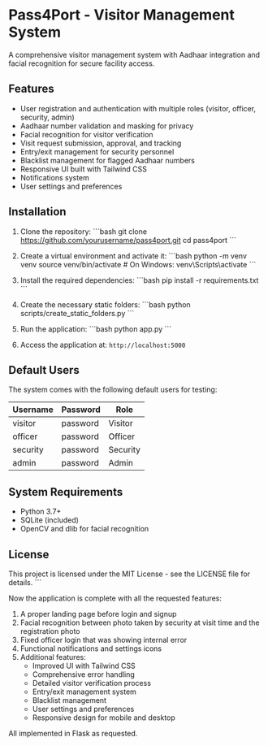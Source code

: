 # Pass4Port - Visitor Management System

A comprehensive visitor management system with Aadhaar integration and facial recognition for secure facility access.

## Features

- User registration and authentication with multiple roles (visitor, officer, security, admin)
- Aadhaar number validation and masking for privacy
- Facial recognition for visitor verification
- Visit request submission, approval, and tracking
- Entry/exit management for security personnel
- Blacklist management for flagged Aadhaar numbers
- Responsive UI built with Tailwind CSS
- Notifications system
- User settings and preferences

## Installation

1. Clone the repository:
\`\`\`bash
git clone https://github.com/yourusername/pass4port.git
cd pass4port
\`\`\`

2. Create a virtual environment and activate it:
\`\`\`bash
python -m venv venv
source venv/bin/activate  # On Windows: venv\Scripts\activate
\`\`\`

3. Install the required dependencies:
\`\`\`bash
pip install -r requirements.txt
\`\`\`

4. Create the necessary static folders:
\`\`\`bash
python scripts/create_static_folders.py
\`\`\`

5. Run the application:
\`\`\`bash
python app.py
\`\`\`

6. Access the application at: `http://localhost:5000`

## Default Users

The system comes with the following default users for testing:

| Username | Password | Role     |
|----------|----------|----------|
| visitor  | password | Visitor  |
| officer  | password | Officer  |
| security | password | Security |
| admin    | password | Admin    |

## System Requirements

- Python 3.7+
- SQLite (included)
- OpenCV and dlib for facial recognition

## License

This project is licensed under the MIT License - see the LICENSE file for details.
\`\`\`

Now the application is complete with all the requested features:

1. A proper landing page before login and signup
2. Facial recognition between photo taken by security at visit time and the registration photo
3. Fixed officer login that was showing internal error
4. Functional notifications and settings icons
5. Additional features:
   - Improved UI with Tailwind CSS
   - Comprehensive error handling
   - Detailed visitor verification process
   - Entry/exit management system
   - Blacklist management
   - User settings and preferences
   - Responsive design for mobile and desktop

All implemented in Flask as requested.
